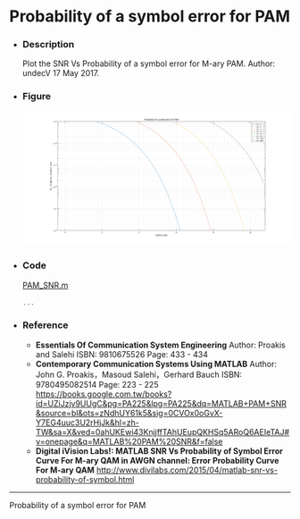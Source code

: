 # Probability of a symbol error for PAM

- ### Description
  Plot the SNR Vs Probability of a symbol error for M-ary PAM.
  Author: undecV
  17 May 2017.

- ### Figure
    ![Figure](./Figure.png)

- ### Code
    [PAM_SNR.m](./PAM_SNR.m)
    ``` matlab
    ...
    ```

- ### Reference

  - **Essentials Of Communication System Engineering**
    Author: Proakis and Salehi
    ISBN: 9810675526
    Page: 433 - 434
  - **Contemporary Communication Systems Using MATLAB**
    Author: John G. Proakis，Masoud Salehi，Gerhard Bauch
    ISBN: 9780495082514
    Page: 223 - 225
    https://books.google.com.tw/books?id=UZiJzjv9UUgC&pg=PA225&lpg=PA225&dq=MATLAB+PAM+SNR&source=bl&ots=zNdhUY61k5&sig=0CVOx0oGvX-Y7EG4uuc3U2rHjJk&hl=zh-TW&sa=X&ved=0ahUKEwi43KnjjffTAhUEupQKHSq5ARoQ6AEIeTAJ#v=onepage&q=MATLAB%20PAM%20SNR&f=false
  - **Digital iVision Labs!: MATLAB SNR Vs Probability of Symbol Error Curve For M-ary QAM in AWGN channel: Error Probability Curve For M-ary QAM**
    http://www.divilabs.com/2015/04/matlab-snr-vs-probability-of-symbol.html

---

Probability of a symbol error for PAM
